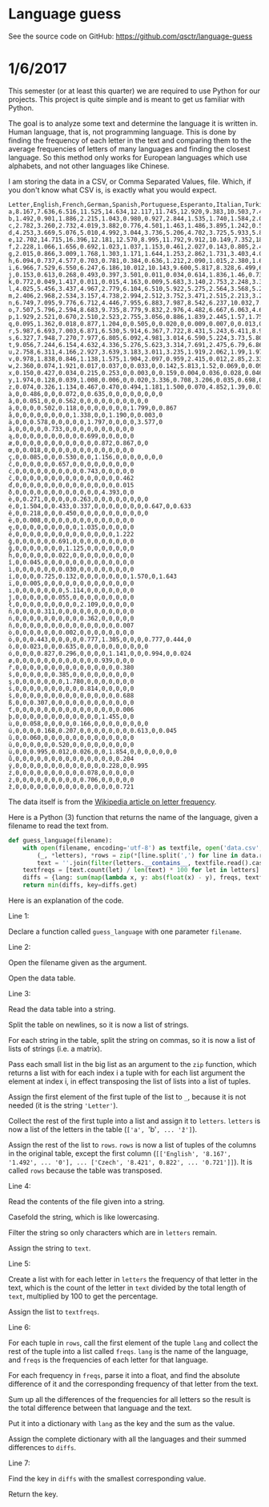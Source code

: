 # Language guess

See the source code on GitHub: https://github.com/qsctr/language-guess

# 1/6/2017

This semester (or at least this quarter) we are required to use Python for our projects. This project is quite simple and is meant to get us familiar with Python.

The goal is to analyze some text and determine the language it is written in. Human language, that is, not programming language. This is done by finding the frequency of each letter in the text and comparing them to the average frequencies of letters of many languages and finding the closest language. So this method only works for European languages which use alphabets, and not other languages like Chinese.

I am storing the data in a CSV, or Comma Separated Values, file. Which, if you don't know what CSV is, is exactly what you would expect.

```
Letter,English,French,German,Spanish,Portuguese,Esperanto,Italian,Turkish,Swedish,Polish,Dutch,Danish,Icelandic,Finnish,Czech
a,8.167,7.636,6.516,11.525,14.634,12.117,11.745,12.920,9.383,10.503,7.486,6.025,10.110,12.217,8.421
b,1.492,0.901,1.886,2.215,1.043,0.980,0.927,2.844,1.535,1.740,1.584,2.000,1.043,0.281,0.822
c,2.782,3.260,2.732,4.019,3.882,0.776,4.501,1.463,1.486,3.895,1.242,0.565,0,0.281,0.740
d,4.253,3.669,5.076,5.010,4.992,3.044,3.736,5.206,4.702,3.725,5.933,5.858,1.575,1.043,3.475
e,12.702,14.715,16.396,12.181,12.570,8.995,11.792,9.912,10.149,7.352,18.91,15.453,6.418,7.968,7.562
f,2.228,1.066,1.656,0.692,1.023,1.037,1.153,0.461,2.027,0.143,0.805,2.406,3.013,0.194,0.084
g,2.015,0.866,3.009,1.768,1.303,1.171,1.644,1.253,2.862,1.731,3.403,4.077,4.241,0.392,0.092
h,6.094,0.737,4.577,0.703,0.781,0.384,0.636,1.212,2.090,1.015,2.380,1.621,1.871,1.851,1.356
i,6.966,7.529,6.550,6.247,6.186,10.012,10.143,9.600,5.817,8.328,6.499,6.000,7.578,10.817,6.073
j,0.153,0.613,0.268,0.493,0.397,3.501,0.011,0.034,0.614,1.836,1.46,0.730,1.144,2.042,1.433
k,0.772,0.049,1.417,0.011,0.015,4.163,0.009,5.683,3.140,2.753,2.248,3.395,3.314,4.973,2.894
l,4.025,5.456,3.437,4.967,2.779,6.104,6.510,5.922,5.275,2.564,3.568,5.229,4.532,5.761,3.802
m,2.406,2.968,2.534,3.157,4.738,2.994,2.512,3.752,3.471,2.515,2.213,3.237,4.041,3.202,2.446
n,6.749,7.095,9.776,6.712,4.446,7.955,6.883,7.987,8.542,6.237,10.032,7.240,7.711,8.826,6.468
o,7.507,5.796,2.594,8.683,9.735,8.779,9.832,2.976,4.482,6.667,6.063,4.636,2.166,5.614,6.695
p,1.929,2.521,0.670,2.510,2.523,2.755,3.056,0.886,1.839,2.445,1.57,1.756,0.789,1.842,1.906
q,0.095,1.362,0.018,0.877,1.204,0,0.505,0,0.020,0,0.009,0.007,0,0.013,0.001
r,5.987,6.693,7.003,6.871,6.530,5.914,6.367,7.722,8.431,5.243,6.411,8.956,8.581,2.872,4.799
s,6.327,7.948,7.270,7.977,6.805,6.092,4.981,3.014,6.590,5.224,3.73,5.805,5.630,7.862,5.212
t,9.056,7.244,6.154,4.632,4.336,5.276,5.623,3.314,7.691,2.475,6.79,6.862,4.953,8.750,5.727
u,2.758,6.311,4.166,2.927,3.639,3.183,3.011,3.235,1.919,2.062,1.99,1.979,4.562,5.008,2.160
v,0.978,1.838,0.846,1.138,1.575,1.904,2.097,0.959,2.415,0.012,2.85,2.332,2.437,2.250,5.344
w,2.360,0.074,1.921,0.017,0.037,0,0.033,0,0.142,5.813,1.52,0.069,0,0.094,0.016
x,0.150,0.427,0.034,0.215,0.253,0,0.003,0,0.159,0.004,0.036,0.028,0.046,0.031,0.027
y,1.974,0.128,0.039,1.008,0.006,0,0.020,3.336,0.708,3.206,0.035,0.698,0.900,1.745,1.043
z,0.074,0.326,1.134,0.467,0.470,0.494,1.181,1.500,0.070,4.852,1.39,0.034,0,0.051,1.503
à,0,0.486,0,0,0.072,0,0.635,0,0,0,0,0,0,0,0
â,0,0.051,0,0,0.562,0,0,0,0,0,0,0,0,0,0
á,0,0,0,0.502,0.118,0,0,0,0,0,0,0,1.799,0,0.867
å,0,0,0,0,0,0,0,0,1.338,0,0,1.190,0,0.003,0
ä,0,0,0.578,0,0,0,0,0,1.797,0,0,0,0,3.577,0
ã,0,0,0,0,0.733,0,0,0,0,0,0,0,0,0,0
ą,0,0,0,0,0,0,0,0,0,0.699,0,0,0,0,0
æ,0,0,0,0,0,0,0,0,0,0,0,0.872,0.867,0,0
œ,0,0.018,0,0,0,0,0,0,0,0,0,0,0,0,0
ç,0,0.085,0,0,0.530,0,0,1.156,0,0,0,0,0,0,0
ĉ,0,0,0,0,0,0.657,0,0,0,0,0,0,0,0,0
ć,0,0,0,0,0,0,0,0,0,0.743,0,0,0,0,0
č,0,0,0,0,0,0,0,0,0,0,0,0,0,0,0.462
ď,0,0,0,0,0,0,0,0,0,0,0,0,0,0,0.015
ð,0,0,0,0,0,0,0,0,0,0,0,0,4.393,0,0
è,0,0.271,0,0,0,0,0.263,0,0,0,0,0,0,0,0
é,0,1.504,0,0.433,0.337,0,0,0,0,0,0,0,0.647,0,0.633
ê,0,0.218,0,0,0.450,0,0,0,0,0,0,0,0,0,0
ë,0,0.008,0,0,0,0,0,0,0,0,0,0,0,0,0
ę,0,0,0,0,0,0,0,0,0,1.035,0,0,0,0,0
ě,0,0,0,0,0,0,0,0,0,0,0,0,0,0,1.222
ĝ,0,0,0,0,0,0.691,0,0,0,0,0,0,0,0,0
ğ,0,0,0,0,0,0,0,1.125,0,0,0,0,0,0,0
ĥ,0,0,0,0,0,0.022,0,0,0,0,0,0,0,0,0
î,0,0.045,0,0,0,0,0,0,0,0,0,0,0,0,0
ì,0,0,0,0,0,0,0.030,0,0,0,0,0,0,0,0
í,0,0,0,0.725,0.132,0,0,0,0,0,0,0,1.570,0,1.643
ï,0,0.005,0,0,0,0,0,0,0,0,0,0,0,0,0
ı,0,0,0,0,0,0,0,5.114,0,0,0,0,0,0,0
ĵ,0,0,0,0,0,0.055,0,0,0,0,0,0,0,0,0
ł,0,0,0,0,0,0,0,0,0,2.109,0,0,0,0,0
ñ,0,0,0,0.311,0,0,0,0,0,0,0,0,0,0,0
ń,0,0,0,0,0,0,0,0,0,0.362,0,0,0,0,0
ň,0,0,0,0,0,0,0,0,0,0,0,0,0,0,0.007
ò,0,0,0,0,0,0,0.002,0,0,0,0,0,0,0,0
ö,0,0,0.443,0,0,0,0,0.777,1.305,0,0,0,0.777,0.444,0
ô,0,0.023,0,0,0.635,0,0,0,0,0,0,0,0,0,0
ó,0,0,0,0.827,0.296,0,0,0,0,1.141,0,0,0.994,0,0.024
ø,0,0,0,0,0,0,0,0,0,0,0,0.939,0,0,0
ř,0,0,0,0,0,0,0,0,0,0,0,0,0,0,0.380
ŝ,0,0,0,0,0,0.385,0,0,0,0,0,0,0,0,0
ş,0,0,0,0,0,0,0,1.780,0,0,0,0,0,0,0
ś,0,0,0,0,0,0,0,0,0,0.814,0,0,0,0,0
š,0,0,0,0,0,0,0,0,0,0,0,0,0,0,0.688
ß,0,0,0.307,0,0,0,0,0,0,0,0,0,0,0,0
ť,0,0,0,0,0,0,0,0,0,0,0,0,0,0,0.006
þ,0,0,0,0,0,0,0,0,0,0,0,0,1.455,0,0
ù,0,0.058,0,0,0,0,0.166,0,0,0,0,0,0,0,0
ú,0,0,0,0.168,0.207,0,0,0,0,0,0,0,0.613,0,0.045
û,0,0.060,0,0,0,0,0,0,0,0,0,0,0,0,0
ŭ,0,0,0,0,0,0.520,0,0,0,0,0,0,0,0,0
ü,0,0,0.995,0.012,0.026,0,0,1.854,0,0,0,0,0,0,0
ů,0,0,0,0,0,0,0,0,0,0,0,0,0,0,0.204
ý,0,0,0,0,0,0,0,0,0,0,0,0,0.228,0,0.995
ź,0,0,0,0,0,0,0,0,0,0.078,0,0,0,0,0
ż,0,0,0,0,0,0,0,0,0,0.706,0,0,0,0,0
ž,0,0,0,0,0,0,0,0,0,0,0,0,0,0,0.721
```

The data itself is from the [Wikipedia article on letter frequency](https://en.wikipedia.org/wiki/Letter_frequency).

Here is a Python (3) function that returns the name of the language, given a filename to read the text from.

```Python
def guess_language(filename):
    with open(filename, encoding='utf-8') as textfile, open('data.csv', encoding='utf-8') as data:
        (_, *letters), *rows = zip(*[line.split(',') for line in data.read().splitlines()])
        text = ''.join(filter(letters.__contains__, textfile.read().casefold()))
    textfreqs = [text.count(let) / len(text) * 100 for let in letters]
    diffs = {lang: sum(map(lambda x, y: abs(float(x) - y), freqs, textfreqs)) for lang, *freqs in rows}
    return min(diffs, key=diffs.get)
```

Here is an explanation of the code.

Line 1:

Declare a function called `guess_language` with one parameter `filename`.

Line 2:

Open the filename given as the argument.

Open the data table.

Line 3:

Read the data table into a string.

Split the table on newlines, so it is now a list of strings.

For each string in the table, split the string on commas, so it is now a list of lists of strings (i.e. a matrix).

Pass each small list in the big list as an argument to the `zip` function, which returns a list with for each index i a tuple with for each list argument the element at index i, in effect transposing the list of lists into a list of tuples.

Assign the first element of the first tuple of the list to `_`, because it is not needed (it is the string `'Letter'`).

Collect the rest of the first tuple into a list and assign it to `letters`. `letters` is now a list of the letters in the table (`['a', `'b'`, ... 'ž']`).

Assign the rest of the list to `rows`. `rows` is now a list of tuples of the columns in the original table, except the first column (`[['English', '8.167', '1.492', ... '0'], ... ['Czech', '8.421', 0.822', ... '0.721']]`). It is called `rows` because the table was transposed.

Line 4:

Read the contents of the file given into a string.

Casefold the string, which is like lowercasing.

Filter the string so only characters which are in `letters` remain.

Assign the string to `text`.

Line 5:

Create a list with for each letter in `letters` the frequency of that letter in the text, which is the count of the letter in `text` divided by the total length of `text`, multiplied by 100 to get the percentage.

Assign the list to `textfreqs`.

Line 6:

For each tuple in `rows`, call the first element of the tuple `lang` and collect the rest of the tuple into a list called `freqs`. `lang` is the name of the language, and `freqs` is the frequencies of each letter for that language.

For each frequency in `freqs`, parse it into a float, and find the absolute difference of it and the corresponding frequency of that letter from the text.

Sum up all the differences of the frequencies for all letters so the result is the total difference between that language and the text.

Put it into a dictionary with `lang` as the key and the sum as the value.

Assign the complete dictionary with all the languages and their summed differences to `diffs`.

Line 7:

Find the key in `diffs` with the smallest corresponding value.

Return the key.